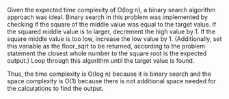 Given the expected time complexity of O(log n), a binary search algorithm approach was ideal. Binary search in this problem was implemented by checking if the square of the middle value was equal to the target value. If the squared middle value is to larger, decrement the high value by 1. If the square middle value is too low, increase the low value by 1. (Additionally, set this variable as the floor_sqrt to be returned, according to the problem statement the closest whole number to the square root is the expected output.) Loop through this algorithm until the target value is found. 

Thus, the time complexity is O(log n) because it is binary search and the space complexity is 
O(1) because there is not additional space needed for the calculations to find the output. 